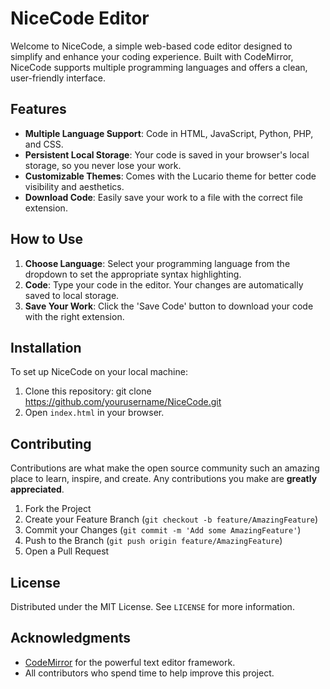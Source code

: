 # NiceCode Editor

Welcome to NiceCode, a simple web-based code editor designed to simplify and enhance your coding experience. Built with CodeMirror, NiceCode supports multiple programming languages and offers a clean, user-friendly interface.

## Features

- **Multiple Language Support**: Code in HTML, JavaScript, Python, PHP, and CSS.
- **Persistent Local Storage**: Your code is saved in your browser's local storage, so you never lose your work.
- **Customizable Themes**: Comes with the Lucario theme for better code visibility and aesthetics.
- **Download Code**: Easily save your work to a file with the correct file extension.

## How to Use

1. **Choose Language**: Select your programming language from the dropdown to set the appropriate syntax highlighting.
2. **Code**: Type your code in the editor. Your changes are automatically saved to local storage.
3. **Save Your Work**: Click the 'Save Code' button to download your code with the right extension.

## Installation

To set up NiceCode on your local machine:

1. Clone this repository: git clone https://github.com/yourusername/NiceCode.git
2. Open `index.html` in your browser.

## Contributing

Contributions are what make the open source community such an amazing place to learn, inspire, and create. Any contributions you make are **greatly appreciated**.

1. Fork the Project
2. Create your Feature Branch (`git checkout -b feature/AmazingFeature`)
3. Commit your Changes (`git commit -m 'Add some AmazingFeature'`)
4. Push to the Branch (`git push origin feature/AmazingFeature`)
5. Open a Pull Request

## License

Distributed under the MIT License. See `LICENSE` for more information.

## Acknowledgments

- [CodeMirror](https://codemirror.net/) for the powerful text editor framework.
- All contributors who spend time to help improve this project.

